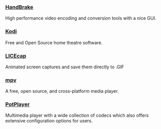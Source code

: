 ### [HandBrake](http://handbrake.fr/)

High performance video encoding and conversion tools with a nice GUI.

### [Kodi](https://kodi.tv/)

Free and Open Source home theatre software.

### [LICEcap](http://www.cockos.com/licecap/)

Animated screen captures and save them directly to .GIF

### [mpv](http://mpv.io/)

A free, open source, and cross-platform media player.

### [PotPlayer](http://potplayer.daum.net/)

Multimedia player with a wide collection of codecs which also offers extensive configuration options for users.

